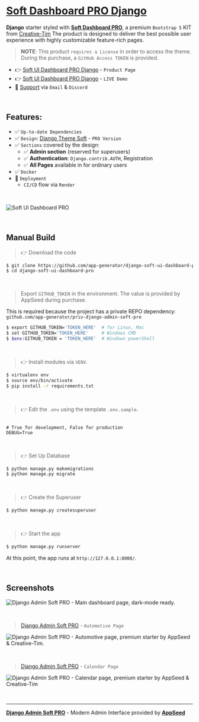# [Soft Dashboard PRO Django](https://appseed.us/product/soft-ui-dashboard-pro/django/)

**Django** starter styled with **[Soft Dashboard PRO](https://appseed.us/product/soft-ui-dashboard-pro/django/)**, a premium `Bootstrap 5` KIT from [Creative-Tim](https://bit.ly/3fKQZaL)
The product is designed to deliver the best possible user experience with highly customizable feature-rich pages. 

> **NOTE**: This product `requires a License` in order to access the theme. During the purchase, a `GitHub Access TOKEN` is provided. 

- 👉 [Soft UI Dashboard PRO Django](https://appseed.us/product/soft-ui-dashboard-pro/django/) - `Product Page`
- 👉 [Soft UI Dashboard PRO Django](https://django-soft-dash-pro.onrender.com) - `LIVE Demo`
- 🚀 [Support](https://appseed.us/support/) via `Email` & `Discord`

<br />

## Features: 

- ✅ `Up-to-date Dependencies`
- ✅ `Design`: [Django Theme Soft](https://github.com/app-generator/django-admin-soft-pro) - `PRO Version`
- ✅ `Sections` covered by the design:
  - ✅ **Admin section** (reserved for superusers)
  - ✅ **Authentication**: `Django.contrib.AUTH`, Registration
  - ✅ **All Pages** available in for ordinary users 
- ✅ `Docker`
- 🚀 `Deployment` 
  - `CI/CD` flow via `Render`

<br />

![Soft UI Dashboard PRO](https://user-images.githubusercontent.com/51070104/211132481-9a81ef68-42d4-44b3-b7e5-b700a99ef9e0.png)

<br />

## Manual Build 

> 👉 Download the code  

```bash
$ git clone https://github.com/app-generator/django-soft-ui-dashboard-pro.git
$ cd django-soft-ui-dashboard-pro
```

<br />

> Export `GITHUB_TOKEN` in the environment. The value is provided by AppSeed during purchase. 

This is required because the project has a private REPO dependency: `github.com/app-generator/priv-django-admin-soft-pro`

```bash
$ export GITHUB_TOKEN='TOKEN_HERE'  # for Linux, Mac
$ set GITHUB_TOKEN='TOKEN_HERE'     # Windows CMD
$ $env:GITHUB_TOKEN = 'TOKEN_HERE'  # Windows powerShell 
```

<br />

> 👉 Install modules via `VENV`.


```bash
$ virtualenv env
$ source env/bin/activate
$ pip install -r requirements.txt
```

<br />

> 👉 Edit the `.env` using the template `.env.sample`. 

```env

# True for development, False for production
DEBUG=True

```

<br />

> 👉 Set Up Database

```bash
$ python manage.py makemigrations
$ python manage.py migrate
```

<br />

> 👉 Create the Superuser

```bash
$ python manage.py createsuperuser
```

<br />

> 👉 Start the app

```bash
$ python manage.py runserver
```

At this point, the app runs at `http://127.0.0.1:8000/`. 

<br />

## Screenshots

![Django Admin Soft PRO - Main dashboard page, dark-mode ready.](https://user-images.githubusercontent.com/51070104/211251678-0ff9390a-2035-4cb3-b07d-62fa23f908d3.jpg)

<br />

> [Django Admin Soft PRO](https://appseed.us/product/soft-ui-dashboard-pro/django/) - `Automotive Page`

![Django Admin Soft PRO - Automotive page, premium starter by AppSeed & Creative-Tim.](https://user-images.githubusercontent.com/51070104/211251777-1ea7e1d4-b451-48c5-ad3a-164c58b1700c.jpg)

<br />

> [Django Admin Soft PRO](https://appseed.us/product/soft-ui-dashboard-pro/django/) - `Calendar Page`

![Django Admin Soft PRO - Calendar page, premium starter by AppSeed & Creative-Tim](https://user-images.githubusercontent.com/51070104/211251881-748489f7-a6e8-487f-9bd5-c721cc678c88.jpg)

<br />

---
**[Django Admin Soft PRO](https://appseed.us/product/soft-ui-dashboard-pro/django/)** - Modern Admin Interface provided by **[AppSeed](https://appseed.us/)**
